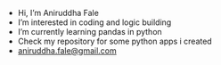 - Hi, I’m Aniruddha Fale
- I’m interested in coding and logic building
- I’m currently learning pandas in python
- Check my repository for some python apps i created
- aniruddha.fale@gmail.com

<!---
aniruddha1607/aniruddha1607 is a ✨ special ✨ repository because its `README.md` (this file) appears on your GitHub profile.
You can click the Preview link to take a look at your changes.
--->
